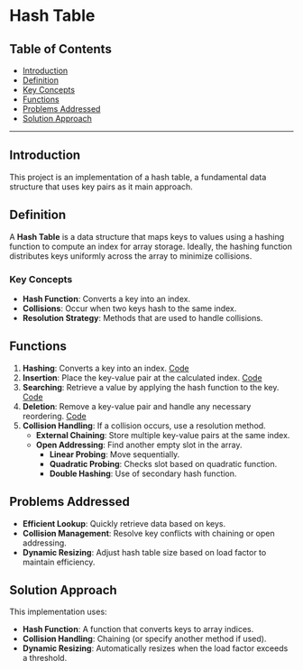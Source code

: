 # Hash Table 

## Table of Contents
- [Introduction](#introduction)
- [Definition](#definition)
- [Key Concepts](#key-concepts)
- [Functions](#functions)
- [Problems Addressed](#problems-addressed)
- [Solution Approach](#solution-approach)

---

## Introduction
This project is an implementation of a hash table, a fundamental data structure that uses key pairs as it main approach.

## Definition
A **Hash Table** is a data structure that maps keys to values using a hashing function to compute an index for array storage. Ideally, the hashing function distributes keys uniformly across the array to minimize collisions.

### Key Concepts
- **Hash Function**: Converts a key into an index. 
- **Collisions**: Occur when two keys hash to the same index.
- **Resolution Strategy**: Methods that are used to handle collisions.

## Functions
1. **Hashing**: Converts a key into an index. [Code](https://github.com/dosedaf/c/blob/main/hash-table/normal/main.c#L24-L33)
2. **Insertion**: Place the key-value pair at the calculated index. [Code](https://github.com/dosedaf/c/blob/main/hash-table/linear-probing/main.c#L50-L63)
3. **Searching**: Retrieve a value by applying the hash function to the key. [Code](https://github.com/dosedaf/c/blob/main/hash-table/linear-probing/main.c#L65-L76)
4. **Deletion**: Remove a key-value pair and handle any necessary reordering. [Code](https://github.com/dosedaf/c/blob/main/hash-table/normal/main.c#L81-L94)
5. **Collision Handling**: If a collision occurs, use a resolution method.
   - **External Chaining**: Store multiple key-value pairs at the same index.
   - **Open Addressing**: Find another empty slot in the array.
      - **Linear Probing**: Move sequentially. 
      - **Quadratic Probing**: Checks slot based on quadratic function. 
      - **Double Hashing**: Use of secondary hash function.

## Problems Addressed
- **Efficient Lookup**: Quickly retrieve data based on keys.
- **Collision Management**: Resolve key conflicts with chaining or open addressing.
- **Dynamic Resizing**: Adjust hash table size based on load factor to maintain efficiency.

## Solution Approach
This implementation uses:
- **Hash Function**: A function that converts keys to array indices.
- **Collision Handling**: Chaining (or specify another method if used).
- **Dynamic Resizing**: Automatically resizes when the load factor exceeds a threshold.

